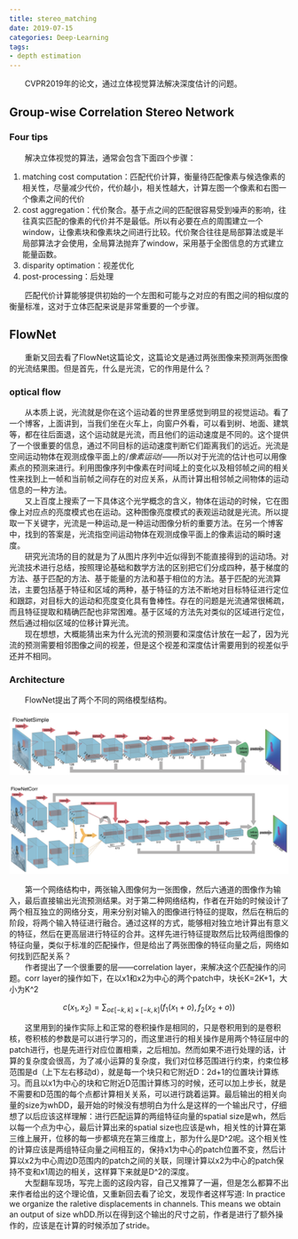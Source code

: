 ```yaml
---
title: stereo_matching
date: 2019-07-15
categories: Deep-Learning
tags:
- depth estimation
---
```


　　CVPR2019年的论文，通过立体视觉算法解决深度估计的问题。

<!-- more -->

## Group-wise Correlation Stereo Network

### Four tips
　　解决立体视觉的算法，通常会包含下面四个步骤：
1. 	matching cost computation：匹配代价计算，衡量待匹配像素与候选像素的相关性，尽量减少代价，代价越小，相关性越大，计算左图一个像素和右图一个像素之间的代价
2. 	cost aggregation：代价聚合。基于点之间的匹配很容易受到噪声的影响，往往真实匹配的像素的代价并不是最低。所以有必要在点的周围建立一个window，让像素块和像素块之间进行比较。代价聚合往往是局部算法或是半局部算法才会使用，全局算法抛弃了window，采用基于全图信息的方式建立能量函数。
3. 	disparity optimation：视差优化
4. 	post-processing：后处理

　　匹配代价计算能够提供初始的一个左图和可能与之对应的有图之间的相似度的衡量标准，这对于立体匹配来说是非常重要的一个步骤。
　　
## FlowNet

　　重新又回去看了FlowNet这篇论文，这篇论文是通过两张图像来预测两张图像的光流结果图。但是首先，什么是光流，它的作用是什么？<br>

### optical flow

　　从本质上说，光流就是你在这个运动着的世界里感觉到明显的视觉运动。看了一个博客，上面讲到，当我们坐在火车上，向窗户外看，可以看到树、地面、建筑等，都在往后面退，这个运动就是光流，而且他们的运动速度是不同的。这个提供了一个很重要的信息，通过不同目标的运动速度判断它们距离我们的远近。光流是空间运动物体在观测成像平面上的/*像素运动*/——所以对于光流的估计也可以用像素点的预测来进行。利用图像序列中像素在时间域上的变化以及相邻帧之间的相关性来找到上一帧和当前帧之间存在的对应关系，从而计算出相邻帧之间物体的运动信息的一种方法。<br>
　　又上百度上搜索了一下具体这个光学概念的含义，物体在运动的时候，它在图像上对应点的亮度模式也在运动。这种图像亮度模式的表观运动就是光流。所以提取一下关键字，光流是一种运动,是一种运动图像分析的重要方法。在另一个博客中，找到的答案是，光流指空间运动物体在观测成像平面上的像素运动的瞬时速度。<br>
　　研究光流场的目的就是为了从图片序列中近似得到不能直接得到的运动场。对光流技术进行总结，按照理论基础和数学方法的区别把它们分成四种，基于梯度的方法、基于匹配的方法、基于能量的方法和基于相位的方法。基于匹配的光流算法，主要包括基于特征和区域的两种，基于特征的方法不断地对目标特征进行定位和跟踪，对目标大的运动和亮度变化具有鲁棒性。存在的问题是光流通常很稀疏，而且特征提取和精确匹配也非常困难。基于区域的方法先对类似的区域进行定位，然后通过相似区域的位移计算光流。<br>
　　现在想想，大概能猜出来为什么光流的预测要和深度估计放在一起了，因为光流的预测需要相邻图像之间的视差，但是这个视差和深度估计需要用到的视差似乎还并不相同。
### Architecture

　　FlowNet提出了两个不同的网络模型结构。

![](/pic/flowS.png)

![](/pic/flowC.png)

　　第一个网络结构中，两张输入图像何为一张图像，然后六通道的图像作为输入，最后直接输出光流预测结果。对于第二种网络结构，作者在开始的时候设计了两个相互独立的网络分支，用来分别对输入的图像进行特征的提取，然后在稍后的阶段，将两个输入特征进行融合。通过这样的方式，能够相对独立地计算出有意义的特征，然后在更高层进行特征的合并。这样先进行特征提取然后比较两组图像的特征向量，类似于标准的匹配操作，但是给出了两张图像的特征向量之后，网络如何找到匹配关系？<br>
　　作者提出了一个很重要的层——correlation layer，来解决这个匹配操作的问题。corr layer的操作如下，在以x1和x2为中心的两个patch中，块长K=2K+1，大小为K^2<br>

$$
c(x_1,x_2)=\sum_{o\varepsilon[-k,k]\times[-k,k]}(f_1(x_1+o),f_2(x_2+o))
$$

　　这里用到的操作实际上和正常的卷积操作是相同的，只是卷积用到的是卷积核，卷积核的参数是可以进行学习的，而这里进行的相关操作是用两个特征层中的patch进行，也是先进行对应位置相乘，之后相加。然而如果不进行处理的话，计算的复杂度会很高，为了减小运算的复杂度，我们对位移范围进行约束，约束位移范围是d（上下左右移动d），就是每一个块只和它附近D：2d+1的位置块计算练习。而且以x1为中心的块和它附近D范围计算练习的时候，还可以加上步长，就是不需要和D范围的每个点都计算相关关系，可以进行跳着运算。最后输出的相关向量的size为whDD，最开始的时候没有想明白为什么是这样的一个输出尺寸，仔细想了以后应该这样理解：进行匹配运算的两组特征向量的spatial size是wh，然后以每一个点为中心，最后计算出来的spatial size也应该是wh，相关性的计算在第三维上展开，位移的每一步都填充在第三维度上，那为什么是D^2呢。这个相关性的计算应该是两组特征向量之间相互的，保持x1为中心的patch位置不变，然后计算以x2为中心周边D范围内的patch之间的关联，同理计算以x2为中心的patch保持不变和x1周边的相关，这样算下来就是D^2的深度。<br>
　　大型翻车现场，写完上面的这段内容，自己又推算了一遍，但是怎么都算不出来作者给出的这个理论值，又重新回去看了论文，发现作者这样写道: In practice we organize the raletive displacements in channels.	This means we obtain an output of size whDD.所以在得到这个输出的尺寸之前，作者是进行了额外操作的，应该是在计算的时候添加了stride。
　　
